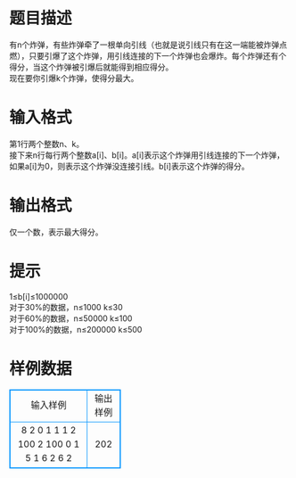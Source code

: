 # 

 
 # 题目描述 
有n个炸弹，有些炸弹牵了一根单向引线（也就是说引线只有在这一端能被炸弹点燃），只要引爆了这个炸弹，用引线连接的下一个炸弹也会爆炸。每个炸弹还有个得分，当这个炸弹被引爆后就能得到相应得分。<BR>现在要你引爆k个炸弹，使得分最大。<BR> 

 
 # 输入格式 
第1行两个整数n、k。<BR>接下来n行每行两个整数a[i]、b[i]。a[i]表示这个炸弹用引线连接的下一个炸弹，如果a[i]为0，则表示这个炸弹没连接引线。b[i]表示这个炸弹的得分。<BR> 

 
 # 输出格式 
仅一个数，表示最大得分。 

 
 # 提示 
1≤b[i]≤1000000<BR>对于30%的数据，n≤1000	k≤30<BR>对于60%的数据，n≤50000	k≤100<BR>对于100%的数据，n≤200000&nbsp;k≤500<BR> 
# 样例数据
<style>
        table,table tr th, table tr td { border:1px solid #0094ff; }
        table { width: 200px; min-height: 25px; line-height: 25px; text-align: center; border-collapse: collapse;}   
    </style>
<table>
	<tr>
		<td>输入样例</td>
		<td>输出样例</td>
	</tr>
<tr><td>8 2
0 1
1 1
2 100
2 100
0 1
5 1
6 2
6 2
</td><td>202
</td></tr></table>
